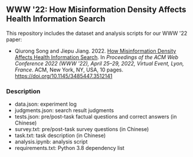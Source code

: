 ## WWW '22: How Misinformation Density Affects Health Information Search

This repository includes the dataset and analysis scripts for our WWW '22 paper: 
* Qiurong Song and Jiepu Jiang. 2022. [How Misinformation Density Affects Health Information Search](https://jiepujiang.github.io/papers/www22_misinfo.pdf). In *Proceedings of the ACM Web Conference 2022 (WWW '22), April 25–29, 2022, Virtual Event, Lyon, France*. ACM, New York, NY, USA, 10 pages. https://doi.org/10.1145/3485447.3512141

### Description
* data.json: experiment log
* judgments.json: search result judgments
* tests.json: pre/post-task factual questions and correct answers (in Chinese)
* survey.txt: pre/post-task survey questions (in Chinese)
* task.txt: task description (in Chinese)
* analysis.ipynb: analysis script
* requirements.txt: Python 3.8 dependency list
